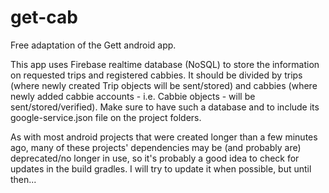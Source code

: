 # get-cab
Free adaptation of the Gett android app.

This app uses Firebase realtime database (NoSQL) to store the information on requested trips and registered cabbies. It should be divided by trips (where newly created Trip objects will be sent/stored) and cabbies (where newly added cabbie accounts - i.e. Cabbie objects - will be sent/stored/verified).
Make sure to have such a database and to include its google-service.json file on the project folders.

As with most android projects that were created longer than a few minutes ago, many of these projects' dependencies may be (and probably are) deprecated/no longer in use, so it's probably a good idea to check for updates in the build gradles. I will try to update it when possible, but until then...
